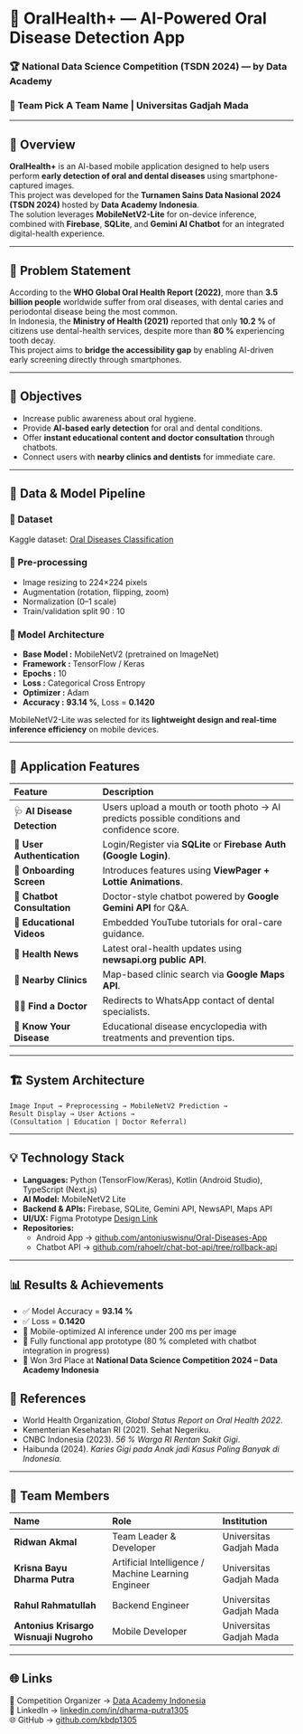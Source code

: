 # 🦷 OralHealth+ — AI-Powered Oral Disease Detection App  
### 🏆 National Data Science Competition (TSDN 2024) — by Data Academy  
### 👥 Team Pick A Team Name | Universitas Gadjah Mada

---

## 📘 Overview
**OralHealth+** is an AI-based mobile application designed to help users perform **early detection of oral and dental diseases** using smartphone-captured images.  
This project was developed for the **Turnamen Sains Data Nasional 2024 (TSDN 2024)** hosted by **Data Academy Indonesia**.  
The solution leverages **MobileNetV2-Lite** for on-device inference, combined with **Firebase**, **SQLite**, and **Gemini AI Chatbot** for an integrated digital-health experience.

---

## 🎯 Problem Statement
According to the **WHO Global Oral Health Report (2022)**, more than **3.5 billion people** worldwide suffer from oral diseases, with dental caries and periodontal disease being the most common.  
In Indonesia, the **Ministry of Health (2021)** reported that only **10.2 %** of citizens use dental-health services, despite more than **80 %** experiencing tooth decay.  
This project aims to **bridge the accessibility gap** by enabling AI-driven early screening directly through smartphones.

---

## 🧩 Objectives
- Increase public awareness about oral hygiene.  
- Provide **AI-based early detection** for oral and dental conditions.  
- Offer **instant educational content and doctor consultation** through chatbots.  
- Connect users with **nearby clinics and dentists** for immediate care.

---

## 🧠 Data & Model Pipeline

### 🔹 Dataset  
Kaggle dataset: [Oral Diseases Classification](https://www.kaggle.com/datasets/salmansajid05/oral-diseases)  

### 🔹 Pre-processing
- Image resizing to 224×224 pixels  
- Augmentation (rotation, flipping, zoom)  
- Normalization (0–1 scale)  
- Train/validation split 90 : 10  

### 🔹 Model Architecture
- **Base Model :** MobileNetV2 (pretrained on ImageNet)  
- **Framework :** TensorFlow / Keras  
- **Epochs :** 10  
- **Loss :** Categorical Cross Entropy  
- **Optimizer :** Adam  
- **Accuracy :** **93.14 %**, Loss = **0.1420**  

MobileNetV2-Lite was selected for its **lightweight design and real-time inference efficiency** on mobile devices.

---

## 📱 Application Features

| Feature | Description |
|:--|:--|
| 🩺 **AI Disease Detection** | Users upload a mouth or tooth photo → AI predicts possible conditions and confidence score. |
| 👤 **User Authentication** | Login/Register via **SQLite** or **Firebase Auth (Google Login)**. |
| 🚀 **Onboarding Screen** | Introduces features using **ViewPager + Lottie Animations**. |
| 🤖 **Chatbot Consultation** | Doctor-style chatbot powered by **Google Gemini API** for Q&A. |
| 🎥 **Educational Videos** | Embedded YouTube tutorials for oral-care guidance. |
| 📰 **Health News** | Latest oral-health updates using **newsapi.org public API**. |
| 🏥 **Nearby Clinics** | Map-based clinic search via **Google Maps API**. |
| 👨‍⚕️ **Find a Doctor** | Redirects to WhatsApp contact of dental specialists. |
| 🧠 **Know Your Disease** | Educational disease encyclopedia with treatments and prevention tips. |

---

## 🏗️ System Architecture
```text
Image Input → Preprocessing → MobileNetV2 Prediction → 
Result Display → User Actions → 
(Consultation | Education | Doctor Referral)
```

---

## 💡 Technology Stack
- **Languages:** Python (TensorFlow/Keras), Kotlin (Android Studio), TypeScript (Next.js)  
- **AI Model:** MobileNetV2 Lite  
- **Backend & APIs:** Firebase, SQLite, Gemini API, NewsAPI, Maps API  
- **UI/UX:** Figma Prototype [Design Link](https://www.figma.com/design/ZJ1Hollm8wpcgAcPxY5QD0/Prototype-TSDN-2024---Oral-Diseases-App)  
- **Repositories:**  
  - Android App → [github.com/antoniuswisnu/Oral-Diseases-App](https://github.com/antoniuswisnu/Oral-Diseases-App)  
  - Chatbot API → [github.com/rahoelr/chat-bot-api/tree/rollback-api](https://github.com/rahoelr/chat-bot-api/tree/rollback-api)

---

## 📊 Results & Achievements
- ✅ Model Accuracy = **93.14 %**  
- ✅ Loss = **0.1420**  
- 🚀 Mobile-optimized AI inference under 200 ms per image  
- 🧩 Fully functional app prototype (80 % completed with chatbot integration in progress)  
- 🏅 Won 3rd Place at **National Data Science Competition 2024 – Data Academy Indonesia**


## 🧾 References
- World Health Organization, *Global Status Report on Oral Health 2022*.  
- Kementerian Kesehatan RI (2021). Sehat Negeriku.  
- CNBC Indonesia (2023). *56 % Warga RI Rentan Sakit Gigi*.  
- Haibunda (2024). *Karies Gigi pada Anak jadi Kasus Paling Banyak di Indonesia.*

---

## 👥 Team Members
| Name | Role | Institution |
|:--|:--|:--|
| **Ridwan Akmal** | Team Leader & Developer | Universitas Gadjah Mada |
| **Krisna Bayu Dharma Putra** | Artificial Intelligence / Machine Learning Engineer | Universitas Gadjah Mada |
| **Rahul Rahmatullah** | Backend Engineer | Universitas Gadjah Mada |
| **Antonius Krisargo Wisnuaji Nugroho** | Mobile Developer | Universitas Gadjah Mada |

---

## 🌐 Links
📄 Competition Organizer → [Data Academy Indonesia](https://dataacademy.co.id)  
🔗 LinkedIn → [linkedin.com/in/dharma-putra1305](https://linkedin.com/in/dharma-putra1305)  
🌐 GitHub → [github.com/kbdp1305](https://github.com/kbdp1305)
